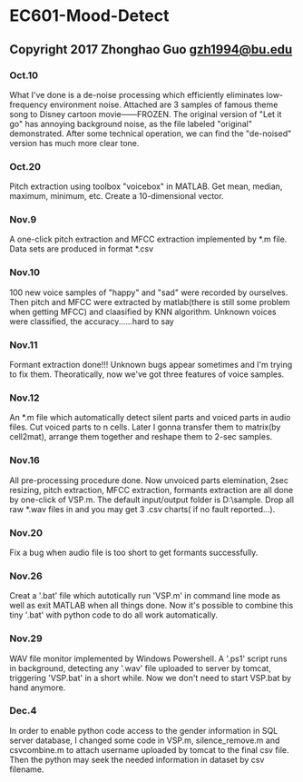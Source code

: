 # EC601-Mood-Detect
## Copyright 2017 Zhonghao Guo gzh1994@bu.edu
### Oct.10
What I've done is a de-noise processing which efficiently eliminates low-frequency environment noise.
Attached are 3 samples of famous theme song to Disney cartoon movie——FROZEN. The original version of "Let it go" has annoying background noise, as the file labeled "original" demonstrated. After some technical operation, we can find the "de-noised" version has much more clear tone. 

### Oct.20
Pitch extraction using toolbox "voicebox" in MATLAB. Get mean, median, maximum, minimum, etc. Create a 10-dimensional vector. 

### Nov.9
A one-click pitch extraction and MFCC extraction implemented by *.m file. Data sets are produced in format *.csv

### Nov.10
100 new voice samples of "happy" and "sad" were recorded by ourselves. Then pitch and MFCC were extracted by matlab(there is still some problem when getting MFCC) and claasified by KNN algorithm. Unknown voices were classified, the accuracy......hard to say

### Nov.11
Formant extraction done!!! Unknown bugs appear sometimes and I'm trying to fix them. Theoratically, now we've got three features of voice samples.  

### Nov.12
An *.m file which automatically detect silent parts and voiced parts in audio files. Cut voiced parts to n cells. Later I gonna transfer them to matrix(by cell2mat), arrange them together and reshape them to 2-sec samples.

### Nov.16
All pre-processing procedure done. Now unvoiced parts elemination, 2sec resizing, pitch extraction, MFCC extraction, formants extraction are all done by one-click of VSP.m. The default input/output folder is D:\sample\. Drop all raw *.wav files in and you may get 3 .csv charts( if no fault reported...).

### Nov.20
Fix a bug when audio file is too short to get formants successfully. 

### Nov.26
Creat a '.bat' file which autotically run 'VSP.m' in command line mode as well as exit MATLAB when all things done. Now it's possible to combine this tiny '.bat' with python code to do all work automatically.

### Nov.29
WAV file monitor implemented by Windows Powershell. A '.ps1' script runs in background, detecting any '.wav' file uploaded to server by tomcat, triggering 'VSP.bat' in a short while. Now we don't need to start VSP.bat by hand anymore.

### Dec.4
In order to enable python code access to the gender information in SQL server database, I changed some code in VSP.m, silence_remove.m and csvcombine.m to attach username uploaded by tomcat to the final csv file. Then the python may seek the needed information in dataset by csv filename.
